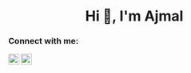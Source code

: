 <h1 align="center">Hi 👋, I'm Ajmal</h1>


  
### Connect with me:

[<img align="left" alt="webcifar | linkedin" width="22px" src="https://cdn.jsdelivr.net/npm/simple-icons@v3/icons/linkedin.svg" herf="www.linkedin.com/in/
www.linkedin.com/in/ajmalvp" />][linkedin]
[<img align="left" alt="webcifar | Instagram" width="22px" src="https://cdn.jsdelivr.net/npm/simple-icons@v3/icons/instagram.svg" herf="https://instagram.com/ajmal_aju_vp?igshid=1mo2q125wdve" />][instagram]

<br />


<br />
<br />





[linkedin]: https://linkedin.com/in/ajmalajuvp
[twitter]: https://twitter.com/AjmalajuVp
[instagram]: https://instagram.com/ajmal_aju_vp?igshid=1mo2q125wdve


